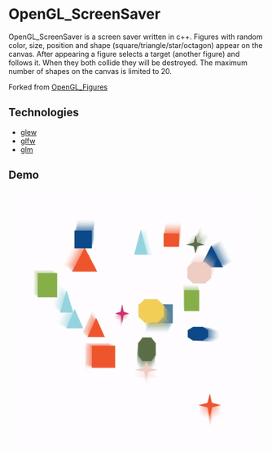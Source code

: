 # OpenGL_ScreenSaver

OpenGL_ScreenSaver is a screen saver written in c++. Figures with random color, size, position and shape (square/triangle/star/octagon) appear on the canvas. After appearing a figure selects a target (another figure) and follows it. When they both collide they will be destroyed. The maximum number of shapes on the canvas is limited to 20.

Forked from [OpenGL_Figures](https://github.com/valerachuk/OpenGL_Figures)

## Technologies

- [glew](http://glew.sourceforge.net/)
- [glfw](https://www.glfw.org/)
- [glm](https://github.com/g-truc/glm)

## Demo

![Demo](./demo.gif)
